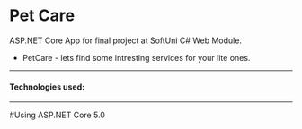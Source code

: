 # Pet Care

ASP.NET Core App for final project at SoftUni C# Web Module.
* PetCare - lets find some intresting services for your lite ones.
  
<hr class="my-1">
<h4>Technologies used:</h4>
<hr class="my-5">
  
#Using ASP.NET Core 5.0
